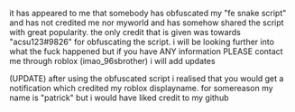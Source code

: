 it has appeared to me that somebody has obfuscated my "fe snake script" and has not credited me nor myworld and has somehow shared the script with great popularity.
the only credit that is given was towards "acsu123#9826" for obfuscating the script.
i will be looking further into what the fuck happened but if you have ANY information PLEASE contact me through roblox (imao_96sbrother) i will add updates


(UPDATE) after using the obfuscated script i realised that you would get a notification which credited my roblox displayname.
for somereason my name is "patrick" but i would have liked credit to my github
